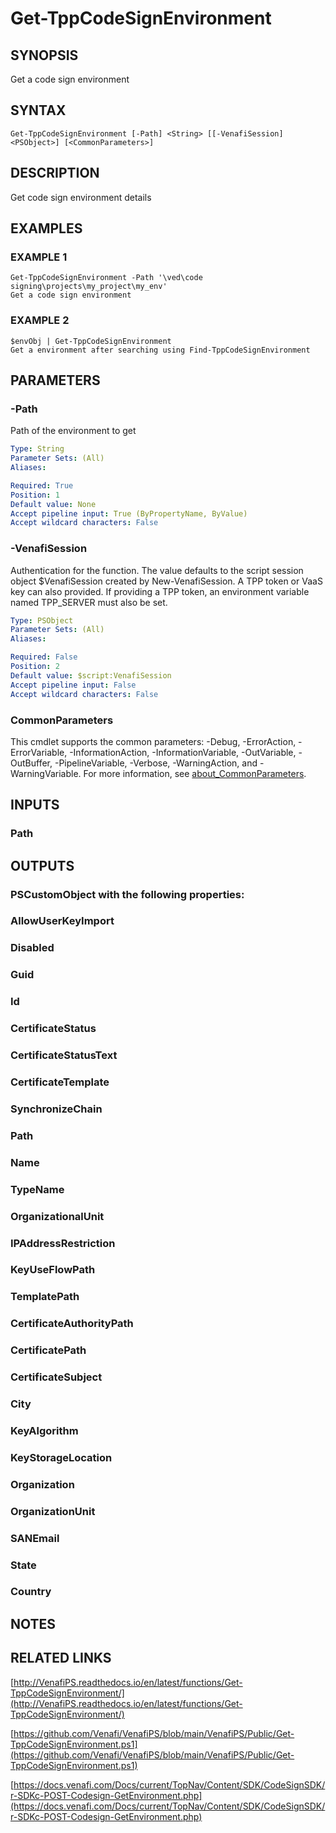 # Get-TppCodeSignEnvironment

## SYNOPSIS
Get a code sign environment

## SYNTAX

```
Get-TppCodeSignEnvironment [-Path] <String> [[-VenafiSession] <PSObject>] [<CommonParameters>]
```

## DESCRIPTION
Get code sign environment details

## EXAMPLES

### EXAMPLE 1
```
Get-TppCodeSignEnvironment -Path '\ved\code signing\projects\my_project\my_env'
Get a code sign environment
```

### EXAMPLE 2
```
$envObj | Get-TppCodeSignEnvironment
Get a environment after searching using Find-TppCodeSignEnvironment
```

## PARAMETERS

### -Path
Path of the environment to get

```yaml
Type: String
Parameter Sets: (All)
Aliases:

Required: True
Position: 1
Default value: None
Accept pipeline input: True (ByPropertyName, ByValue)
Accept wildcard characters: False
```

### -VenafiSession
Authentication for the function.
The value defaults to the script session object $VenafiSession created by New-VenafiSession.
A TPP token or VaaS key can also provided.
If providing a TPP token, an environment variable named TPP_SERVER must also be set.

```yaml
Type: PSObject
Parameter Sets: (All)
Aliases:

Required: False
Position: 2
Default value: $script:VenafiSession
Accept pipeline input: False
Accept wildcard characters: False
```

### CommonParameters
This cmdlet supports the common parameters: -Debug, -ErrorAction, -ErrorVariable, -InformationAction, -InformationVariable, -OutVariable, -OutBuffer, -PipelineVariable, -Verbose, -WarningAction, and -WarningVariable. For more information, see [about_CommonParameters](http://go.microsoft.com/fwlink/?LinkID=113216).

## INPUTS

### Path
## OUTPUTS

### PSCustomObject with the following properties:
###     AllowUserKeyImport
###     Disabled
###     Guid
###     Id
###     CertificateStatus
###     CertificateStatusText
###     CertificateTemplate
###     SynchronizeChain
###     Path
###     Name
###     TypeName
###     OrganizationalUnit
###     IPAddressRestriction
###     KeyUseFlowPath
###     TemplatePath
###     CertificateAuthorityPath
###     CertificatePath
###     CertificateSubject
###     City
###     KeyAlgorithm
###     KeyStorageLocation
###     Organization
###     OrganizationUnit
###     SANEmail
###     State
###     Country
## NOTES

## RELATED LINKS

[http://VenafiPS.readthedocs.io/en/latest/functions/Get-TppCodeSignEnvironment/](http://VenafiPS.readthedocs.io/en/latest/functions/Get-TppCodeSignEnvironment/)

[https://github.com/Venafi/VenafiPS/blob/main/VenafiPS/Public/Get-TppCodeSignEnvironment.ps1](https://github.com/Venafi/VenafiPS/blob/main/VenafiPS/Public/Get-TppCodeSignEnvironment.ps1)

[https://docs.venafi.com/Docs/current/TopNav/Content/SDK/CodeSignSDK/r-SDKc-POST-Codesign-GetEnvironment.php](https://docs.venafi.com/Docs/current/TopNav/Content/SDK/CodeSignSDK/r-SDKc-POST-Codesign-GetEnvironment.php)

